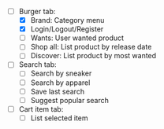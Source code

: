 - [ ] Burger tab:
	- [x] Brand: Category menu
	- [x] Login/Logout/Register
	- [ ] Wants: User wanted product
	- [ ] Shop all: List product by release date
	- [ ] Discover: List product by most wanted
- [ ] Search tab:
	- [ ] Search by sneaker
	- [ ] Search by apparel
	- [ ] Save last search
	- [ ] Suggest popular search
- [ ] Cart item tab:
	- [ ] List selected item